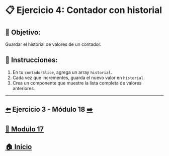 # 📋 Ejercicio 4: Contador con historial

## 🎯 Objetivo:
Guardar el historial de valores de un contador.

## 📝 Instrucciones:
1. En tu `contadorSlice`, agrega un array `historial`.
2. Cada vez que incrementes, guarda el nuevo valor en `historial`.
3. Crea un componente que muestre la lista completa de valores anteriores.
---

## [⬅️](../Ejercicios/Ejercicio_3.md) Ejercicio 3 - Módulo 18 [➡️](../../Modulo_18:_Deploy_de_la_aplicación_React/Modulo_18.md) 
## [📄 Modulo 17](../Modulo_17.md)
## [🏠 Inicio](../../README.md)
